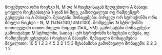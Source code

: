 მოცემულია ორი რიცხვი N, M და N რიცხვისაგან შედგენილი A მასივი. ყოველი რიცხვისთვის 1-დან  M-მდე, გამოთვალეთ თუ რამდენჯერ გვხვდება ის  A მასივში.
შესატანი მონაცემები:
პირველ ორ სტრიქონში ორი მთელი რიცხვი - N, M (1≤N≤100,1≤M≤100). მომდევნო N სტრიქონში თითოეულში თითო მთელი რიცხვი (1≤A_i≤M).
გამოსატანი მონაცემები:
გამოიტანეთ M სტრიქონი, სადაც i-ურ სტრიქონში ნაჩვენები იქნება, თუ რამდენჯერ გვხვდება i რიცხვი A მასივში.
შემავალი მონაცემების მაგალითი:
10 
5 
1 
2 
3 
4 
5 
3 
2 
1 
5 
3
შესაბამისი გამომავალი მონაცემი:
2 
2 
3 
1 
2
